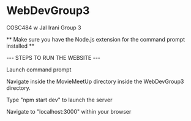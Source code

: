 # WebDevGroup3
COSC484 w Jal Irani Group 3

** Make sure you have the Node.js extension for the command prompt installed **

--- STEPS TO RUN THE WEBSITE ---

Launch command prompt

Navigate inside the MovieMeetUp directory inside the WebDevGroup3 directory.

Type "npm start dev" to launch the server

Navigate to "localhost:3000" within your browser
